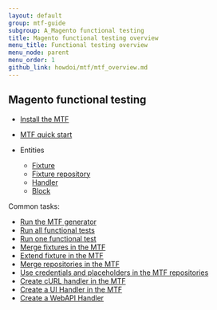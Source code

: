```yaml
---
layout: default
group: mtf-guide
subgroup: A_Magento functional testing
title: Magento functional testing overview
menu_title: Functional testing overview
menu_node: parent
menu_order: 1
github_link: howdoi/mtf/mtf_overview.md
---
```


## Magento functional testing

* <a href="{{site.gdeurl21}}mtf/mtf_installation.html">Install the MTF</a>
* <a href="{{site.gdeurl21}}mtf/mtf_quickstart.html">MTF quick start</a>
*	Entities

	*	<a href="{{site.gdeurl21}}mtf/mtf_entities/mtf_fixture.html#mtf_fixture_overview">Fixture</a>
	*	<a href="{{ site.gdeurl21 }}mtf/mtf_entities/mtf_fixture-repo.html">Fixture repository</a>
	*	<a href="{{ site.gdeurl21 }}mtf/mtf_entities/mtf_handler.html">Handler</a>
	*	<a href="{{ site.gdeurl21 }}mtf/mtf_entities/mtf_block.html">Block</a>

Common tasks:

* <a href="{{site.gdeurl21}}mtf/mtf_quickstart/mtf_quickstart_environmemt.html#mtf_quickstart_env_generator">Run the MTF generator </a>
* <a href="{{site.gdeurl21}}mtf/mtf_quickstart/mtf_quickstart_runtest.html#mtf_quickstart_testrun_all">Run all functional tests </a>
* <a href="{{site.gdeurl21}}mtf/mtf_quickstart/mtf_quickstart_runtest.html#mtf_quickstart_testrun_one">Run one functional test </a>
* <a href="{{site.gdeurl21}}mtf/mtf_entities/mtf_fixture.html#mtf_fixture_merge">Merge fixtures in the MTF </a>
* <a href="{{site.gdeurl21}}mtf/mtf_entities/mtf_fixture.html#mtf_fixture_extend">Extend fixture in the MTF </a>
* <a href="{{site.gdeurl21}}mtf/mtf_entities/mtf_fixture-repo.html#mtf_repository_merge">Merge repositories in the MTF </a>
* <a href="{{site.gdeurl21}}mtf/mtf_entities/mtf_fixture-repo.html#mtf_repository_credent_iso">Use credentials and placeholders in the MTF repositories </a>  
* <a href="{{site.gdeurl21}}mtf/mtf_entities/mtf_handler.html#mtf_handler_howto-create-curl">Create cURL handler in the MTF </a>
* <a href="{{site.gdeurl21}}mtf/mtf_entities/mtf_handler.html#mtf_handler_howto-create-ui">Create a UI Handler in the MTF </a>
* <a href="{{site.gdeurl21}}mtf/mtf_entities/mtf_handler.html#mtf_handler_howto-create-webapi">Create a WebAPI Handler </a>
